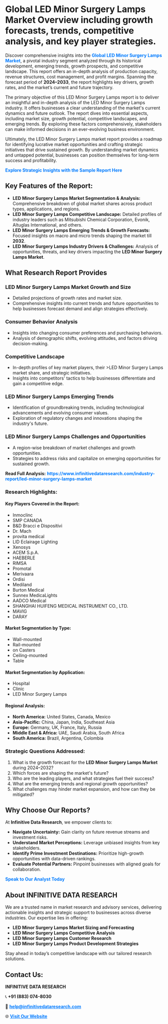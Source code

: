<h1>Global LED Minor Surgery Lamps Market Overview including growth forecasts, trends, competitive analysis, and key player strategies.</h1>
<p>
Discover comprehensive insights into the 
<a href="https://www.infinitivedataresearch.com/industry-report/led-minor-surgery-lamps-market" rel="dofollow" style="color: #007BFF; text-decoration: none;"><strong>Global LED Minor Surgery Lamps Market</strong></a>, a pivotal industry segment analyzed through its historical development, emerging trends, growth prospects, and competitive landscape. This report offers an in-depth analysis of production capacity, revenue structures, cost management, and profit margins. Spanning the forecast period of <strong>2024–2033</strong>, the report highlights key drivers, growth rates, and the market’s current and future trajectory.
</p>
<p>
The primary objective of this LED Minor Surgery Lamps report is to deliver an insightful and in-depth analysis of the LED Minor Surgery Lamps industry. It offers businesses a clear understanding of the market's current dynamics and future outlook. The report dives into essential aspects, including market size, growth potential, competitive landscapes, and emerging trends. By exploring these factors comprehensively, stakeholders can make informed decisions in an ever-evolving business environment.
</p>
<p>
Ultimately, the LED Minor Surgery Lamps market report provides a roadmap for identifying lucrative market opportunities and crafting strategic initiatives that drive sustained growth. By understanding market dynamics and untapped potential, businesses can position themselves for long-term success and profitability.
</p>
<p>
<a href="https://www.infinitivedataresearch.com/request-sample/reportId=103813" style="color: #007BFF; text-decoration: none;"><strong>Explore Strategic Insights with the Sample Report Here</strong></a>
</p>

<h2>Key Features of the Report:</h2>
<ul>
<li><strong>LED Minor Surgery Lamps Market Segmentation & Analysis:</strong> Comprehensive breakdown of global market shares across product types, applications, and regions.</li>
<li><strong>LED Minor Surgery Lamps Competitive Landscape:</strong> Detailed profiles of industry leaders such as Mitsubishi Chemical Corporation, Evonik, Altuglas International, and others.</li>
<li><strong>LED Minor Surgery Lamps Emerging Trends & Growth Forecasts:</strong> Focused insights on macro and micro trends shaping the market till <strong>2032</strong>.</li>
<li><strong>LED Minor Surgery Lamps Industry Drivers & Challenges:</strong> Analysis of opportunities, threats, and key drivers impacting the <strong>LED Minor Surgery Lamps Market</strong>.</li>
</ul>

<h2>What Research Report Provides</h2>
<h3>LED Minor Surgery Lamps Market Growth and Size</h3>
<ul>
<li>Detailed projections of growth rates and market size.</li>
<li>Comprehensive insights into current trends and future opportunities to help businesses forecast demand and align strategies effectively.</li>
</ul>

<h3>Consumer Behavior Analysis</h3>
<ul>
<li>Insights into changing consumer preferences and purchasing behaviors.</li>
<li>Analysis of demographic shifts, evolving attitudes, and factors driving decision-making.</li>
</ul>

<h3>Competitive Landscape</h3>
<ul>
<li>In-depth profiles of key market players, their >LED Minor Surgery Lamps market share, and strategic initiatives.</li>
<li>Insights into competitors' tactics to help businesses differentiate and gain a competitive edge.</li>
</ul>

<h3>LED Minor Surgery Lamps Emerging Trends</h3>
<ul>
<li>Identification of groundbreaking trends, including technological advancements and evolving consumer values.</li>
<li>Exploration of regulatory changes and innovations shaping the industry's future.</li>
</ul>

<h3>LED Minor Surgery Lamps Challenges and Opportunities</h3>
<ul>
<li>A region-wise breakdown of market challenges and growth opportunities.</li>
<li>Strategies to address risks and capitalize on emerging opportunities for sustained growth.</li>
</ul>
<p><strong>Read Full Analysis:</strong> <a href="https://www.infinitivedataresearch.com/industry-report/led-minor-surgery-lamps-market" rel="dofollow" style="color: #007BFF; text-decoration: none;"><strong>https://www.infinitivedataresearch.com/industry-report/led-minor-surgery-lamps-market</strong></a></p>
<h3>Research Highlights:</h3>
<h4>Key Players Covered in the Report:</h4>
<ul><li>Inmoclinc</li><li>SMP CANADA</li><li>B&amp;D Bracci e Dispositivi</li><li>Dr. Mach</li><li>provita medical</li><li>LID Eclairage Lighting</li><li>Xenosys</li><li>ACEM S.p.A.</li><li>HAEBERLE</li><li>RIMSA</li><li>Promotal</li><li>Merivaara</li><li>Ordisi</li><li>Mediland</li><li>Burton Medical</li><li>Sunnex MedicaLights</li><li>AADCO Medical</li><li>SHANGHAI HUIFENG MEDICAL INSTRUMENT CO., LTD.</li><li>MAVIG</li><li>DARAY</li></ul>
<h4>Market Segmentation by Type:</h4>
<ul><li>Wall-mounted</li><li>Rail-mounted</li><li>on Casters</li><li>Ceiling-mounted</li><li>Table</li></ul>
<h4>Market Segmentation by Application:</h4>
<ul><li>Hospital</li><li>Clinic</li><li>LED Minor Surgery Lamps</li></ul>

<h4>Regional Analysis:</h4>
<ul>
<li><strong>North America:</strong> United States, Canada, Mexico</li>
<li><strong>Asia-Pacific:</strong> China, Japan, India, Southeast Asia</li>
<li><strong>Europe:</strong> Germany, UK, France, Italy, Russia</li>
<li><strong>Middle East & Africa:</strong> UAE, Saudi Arabia, South Africa</li>
<li><strong>South America:</strong> Brazil, Argentina, Colombia</li>
</ul>

<h3>Strategic Questions Addressed:</h3>
<ol>
<li>What is the growth forecast for the <strong>LED Minor Surgery Lamps Market</strong> during 2024–2032?</li>
<li>Which forces are shaping the market's future?</li>
<li>Who are the leading players, and what strategies fuel their success?</li>
<li>What are the emerging trends and regional growth opportunities?</li>
<li>What challenges may hinder market expansion, and how can they be mitigated?</li>
</ol>

<h2>Why Choose Our Reports?</h2>
<p>At <strong>Infinitive Data Research</strong>, we empower clients to:</p>
<ul>
<li><strong>Navigate Uncertainty:</strong> Gain clarity on future revenue streams and investment risks.</li>
<li><strong>Understand Market Perceptions:</strong> Leverage unbiased insights from key stakeholders.</li>
<li><strong>Identify Prime Investment Destinations:</strong> Prioritize high-growth opportunities with data-driven rankings.</li>
<li><strong>Evaluate Potential Partners:</strong> Pinpoint businesses with aligned goals for collaboration.</li>
</ul>
<p><a href="https://www.infinitivedataresearch.com/industry-report/led-minor-surgery-lamps-market" rel="dofollow" style="color: #007BFF; text-decoration: none;"><strong>Speak to Our Analyst Today</strong></a></p>

<h2>About INFINITIVE DATA RESEARCH</h2>
<p>We are a trusted name in market research and advisory services, delivering actionable insights and strategic support to businesses across diverse industries. Our expertise lies in offering:</p>
<ul>
<li><strong>LED Minor Surgery Lamps Market Sizing and Forecasting</strong></li>
<li><strong>LED Minor Surgery Lamps Competitive Analysis</strong></li>
<li><strong>LED Minor Surgery Lamps Customer Research</strong></li>
<li><strong>LED Minor Surgery Lamps Product Development Strategies</strong></li>
</ul>
<p>Stay ahead in today’s competitive landscape with our tailored research solutions.</p>

<h2>Contact Us:</h2>
<p><strong>INFINITIVE DATA RESEARCH</strong></p>
<p>📞 <strong>+91 (883) 074-8030</strong></p>
<p>📧 <strong><a href="mailto:help@infinitivedataresearch.com" style="color: #007BFF;">help@infinitivedataresearch.com</a></strong></p>
<p>🌐 <strong><a href="https://www.infinitivedataresearch.com" rel="dofollow" style="color: #007BFF;">Visit Our Website</a></strong></p>